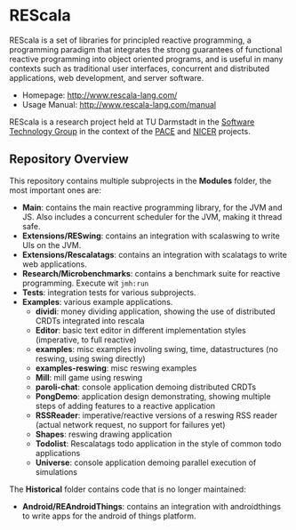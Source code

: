 # REScala

REScala is a set of libraries for principled reactive programming,
a programming paradigm that integrates the strong guarantees of functional reactive programming into object oriented programs,
and is useful in many contexts such as traditional user interfaces, concurrent and distributed applications, web development, and server software.

* Homepage: <http://www.rescala-lang.com/>
* Usage Manual: <http://www.rescala-lang.com/manual>

REScala is a research project held at TU Darmstadt in the
[Software Technology Group](http://www.stg.tu-darmstadt.de/)
in the context of the [PACE](http://www.pace-erc.eu/)
and [NICER](http://nicer.network/) projects.

## Repository Overview

This repository contains multiple subprojects in the __Modules__ folder, the most important ones are:

* __Main__: contains the main reactive programming library, for the JVM and JS.
  Also includes a concurrent scheduler for the JVM, making it thread safe.
* __Extensions/RESwing__: contains an integration with scalaswing to write UIs on the JVM.
* __Extensions/Rescalatags__: contains an integration with scalatags to write web applications.
* __Research/Microbenchmarks__: contains a benchmark suite for reactive programming.
  Execute wit `jmh:run`
* __Tests__: integration tests for various subprojects.
* __Examples__: various example applications.
  * __dividi__: money dividing application, showing the use of distributed CRDTs integrated into rescala
  * __Editor__: basic text editor in different implementation styles (imperative, to full reactive)
  * __examples__: misc examples involing swing, time, datastructures (no reswing, using swing directly)
  * __examples-reswing__: misc reswing examples
  * __Mill__: mill game using reswing
  * __paroli-chat__: console application demoing distributed CRDTs
  * __PongDemo__: application design demonstrating, showing multiple steps of adding features to a reactive application
  * __RSSReader__: imperative/reactive versions of a reswing RSS reader (actual network request, no support for failures yet)
  * __Shapes__: reswing drawing application
  * __Todolist__: Rescalatags todo application in the style of common todo applications
  * __Universe__: console application demoing parallel execution of simulations

The __Historical__ folder contains code that is no longer maintained:

* __Android/REAndroidThings__: contains an integration with androidthings to write apps for the android of things platform.
